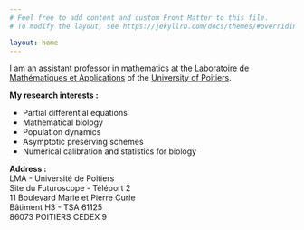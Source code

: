 ```yaml
---
# Feel free to add content and custom Front Matter to this file.
# To modify the layout, see https://jekyllrb.com/docs/themes/#overriding-theme-defaults

layout: home
---
```

I am an assistant professor in mathematics at the [Laboratoire de Mathématiques et Applications](http://rech-math.sp2mi.univ-poitiers.fr/) of the [University of Poitiers](https://www.univ-poitiers.fr/).

**My research interests :**
- Partial differential equations
- Mathematical biology
- Population dynamics
- Asymptotic preserving schemes
- Numerical calibration and statistics for biology

**Address :**  
LMA - Université de Poitiers  
Site du Futuroscope - Téléport 2  
11 Boulevard Marie et Pierre Curie  
Bâtiment H3 - TSA 61125  
86073 POITIERS CEDEX 9

